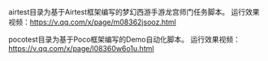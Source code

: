 airtest目录为基于Airtest框架编写的梦幻西游手游龙宫师门任务脚本。
运行效果视频：https://v.qq.com/x/page/m08362jsooz.html

pocotest目录为基于Poco框架编写的Demo自动化脚本。
运行效果视频：https://v.qq.com/x/page/l08360w6o1u.html